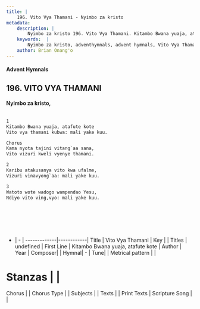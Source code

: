 ```yaml
---
title: |
    196. Vito Vya Thamani - Nyimbo za kristo
metadata:
    description: |
        Nyimbo za kristo 196. Vito Vya Thamani. Kitambo Bwana yuaja, atafute kote  Vito vya thamani kubwa: mali yake kuu.  Chorus Kama nyota tajini vitang`aa sana,  Vito vizuri kweli vyenye thamani.  
    keywords:  |
        Nyimbo za kristo, adventhymnals, advent hymnals, Vito Vya Thamani, Kitambo Bwana yuaja, atafute kote . 
    author: Brian Onang'o
---
```


#### Advent Hymnals
## 196. VITO VYA THAMANI
####  Nyimbo za kristo,

```txt

1
Kitambo Bwana yuaja, atafute kote 
Vito vya thamani kubwa: mali yake kuu.

Chorus
Kama nyota tajini vitang`aa sana, 
Vito vizuri kweli vyenye thamani.

2
Karibu atakusanya vito kwa ufalme, 
Vizuri vinavyong`aa: mali yake kuu.

3
Watoto wote wadogo wampendao Yesu, 
Ndiyo vito ving,vyo: mali yake kuu.








```

- |   -  |
-------------|------------|
Title | Vito Vya Thamani |
Key |  |
Titles | undefined |
First Line | Kitambo Bwana yuaja, atafute kote  |
Author | 
Year | 
Composer| |
Hymnal|  - |
Tune|  |
Metrical pattern | |
# Stanzas |  |
Chorus |  |
Chorus Type |  |
Subjects | |
Texts |  |
Print Texts | 
Scripture Song |  |
    
